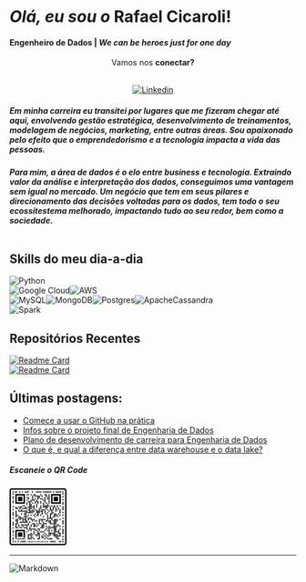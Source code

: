 # _Olá, eu sou o_ **Rafael Cicaroli!** <br>

 #### Engenheiro de Dados  |   _We can be heroes just for one day_ 

 <div style="text-align: center"> Vamos nos <b>conectar?</b>  </div>
<div style="text-align: center"> 

<br>[![Linkedin](https://img.shields.io/badge/LinkedIn-0077B5?style=for-the-badge&logo=linkedin&logoColor=white)](https://www.linkedin.com/in/rafaelcicaroli/)<br></div>
##### _Em minha carreira eu transitei por lugares que me fizeram chegar até aqui, envolvendo gestão estratégica, desenvolvimento de treinamentos, modelagem de negócios, marketing, entre outras áreas. Sou apaixonado pelo efeito que o emprendedorismo e a tecnologia impacta a vida das pessoas._
##### _Para mim, a área de dados é o elo entre business e tecnologia. Extraindo valor da análise e interpretação dos dados, conseguimos uma vantagem sem igual no mercado. Um negócio que tem em seus pilares e direcionamento das decisões voltadas para os dados, tem todo o seu ecossitestema melhorado, impactando tudo ao seu redor, bem como a sociedade._<br><br>
## **Skills** do meu dia-a-dia<br>
![Python](https://img.shields.io/badge/Python-3776AB?style=for-the-badge&logo=python&logoColor=white)<br>![Google Cloud](https://img.shields.io/badge/GoogleCloud-%234285F4.svg?style=for-the-badge&logo=google-cloud&logoColor=white)![AWS](https://img.shields.io/badge/AWS-%23FF9900.svg?style=for-the-badge&logo=amazon-aws&logoColor=white)<br>![MySQL](https://img.shields.io/badge/MySQL-00000F?style=for-the-badge&logo=mysql&logoColor=white)![MongoDB](https://img.shields.io/badge/MongoDB-%234ea94b.svg?style=for-the-badge&logo=mongodb&logoColor=white)![Postgres](https://img.shields.io/badge/postgres-%23316192.svg?style=for-the-badge&logo=postgresql&logoColor=white)![ApacheCassandra](https://img.shields.io/badge/cassandra-%231287B1.svg?style=for-the-badge&logo=apache-cassandra&logoColor=white)<br>
![Spark](https://img.shields.io/badge/Apache_Spark-FFFFFF?style=for-the-badge&logo=apachespark&logoColor=#E35A16)

## Repositórios Recentes
[![Readme Card](https://github-readme-stats.vercel.app/api/pin/?username=rafaelcicaroli&repo=Praticando-Scraping&theme=radical)](https://github.com/rafaelcicaroli/Praticando-Scraping)<br>
[![Readme Card](https://github-readme-stats.vercel.app/api/pin/?username=rafaelcicaroli&repo=ETL-Ocorrencias-Aeronauticas&theme=radical)](https://github.com/rafaelcicaroli/ETL-Ocorrencias-Aeronauticas)<br>

## Últimas postagens:

- [Comece a usar o GitHub na prática](https://www.linkedin.com/pulse/github-para-iniciantes-na-pr%25C3%25A1tica-rafael-cicaroli)<br/>
- [Infos sobre o projeto final de Engenharia de Dados](https://www.linkedin.com/feed/update/urn:li:activity:6895439217166573568/?updateEntityUrn=urn%3Ali%3Afs_feedUpdate%3A%28V2%2Curn%3Ali%3Aactivity%3A6895439217166573568%29)<br/>
- [Plano de desenvolvimento de carreira para Engenharia de Dados](https://www.linkedin.com/in/rafaelcicaroli/overlay/1635481816092/single-media-viewer/?type=LINK&profileId=ACoAAAXm0cYBnZRUPptXGyiO1G_bYoY0gEbdTsI)<br/>
- [O que é, e qual a diferença entre data warehouse e o data lake?](https://www.linkedin.com/in/rafaelcicaroli/overlay/1635481828756/single-media-viewer/)<br/>

 ##### Escaneie o QR Code <br>
 
 <img src="sendtorafaelcicaroli.png" alt="drawing" width="100"/><br>
 ___
![Markdown](https://img.shields.io/badge/markdown-%23000000.svg?style=for-the-badge&logo=markdown&logoColor=white)
